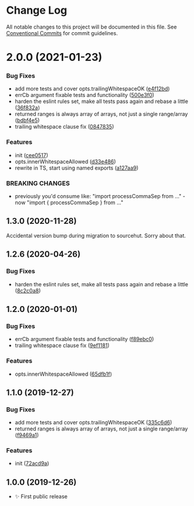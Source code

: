 # Change Log

All notable changes to this project will be documented in this file.
See [Conventional Commits](https://conventionalcommits.org) for commit guidelines.

# 2.0.0 (2021-01-23)


### Bug Fixes

* add more tests and cover opts.trailingWhitespaceOK ([e4f12bd](https://github.com/codsen/codsen/commit/e4f12bdf7d36ec8da6a22f1d9159ec1b2f80d084))
* errCb argument fixable tests and functionality ([500e3f0](https://github.com/codsen/codsen/commit/500e3f0fad8e7ce243572fcd896f1f0172be1dad))
* harden the eslint rules set, make all tests pass again and rebase a little ([36f832a](https://github.com/codsen/codsen/commit/36f832ad17073dcacb9059b066383313206dae60))
* returned ranges is always array of arrays, not just a single range/array ([bdbf4e5](https://github.com/codsen/codsen/commit/bdbf4e5c18012ab8583aeaac95b2d8dc746ccc05))
* trailing whitespace clause fix ([0847835](https://github.com/codsen/codsen/commit/0847835133aac937c5655032168edd68b81617d1))


### Features

* init ([cee0517](https://github.com/codsen/codsen/commit/cee051708f4b3641a7a87067c2046e3f0bf2df84))
* opts.innerWhitespaceAllowed ([d33e486](https://github.com/codsen/codsen/commit/d33e486d71a741b7cedc9e1cf203cf112f704724))
* rewrite in TS, start using named exports ([a127aa9](https://github.com/codsen/codsen/commit/a127aa9ec5946b035a55c6e81b44f4840fbafc09))


### BREAKING CHANGES

* previously you'd consume like: "import processCommaSep from ..." - now "import {
processCommaSep } from ..."





## 1.3.0 (2020-11-28)

Accidental version bump during migration to sourcehut. Sorry about that.

## 1.2.6 (2020-04-26)

### Bug Fixes

- harden the eslint rules set, make all tests pass again and rebase a little ([8c2c0a8](https://gitlab.com/codsen/codsen/commit/8c2c0a8d1b0a0c195c853460ac4de117cee15033))

## 1.2.0 (2020-01-01)

### Bug Fixes

- errCb argument fixable tests and functionality ([f89ebc0](https://gitlab.com/codsen/codsen/commit/f89ebc03858734e67e4ffd4db9a89b4116fa07ea))
- trailing whitespace clause fix ([9ef1181](https://gitlab.com/codsen/codsen/commit/9ef1181c20e15b135b791ccc53343d135241cf22))

### Features

- opts.innerWhitespaceAllowed ([65dfb1f](https://gitlab.com/codsen/codsen/commit/65dfb1fa5fed0b201b3e5001d418b49b5f94917c))

## 1.1.0 (2019-12-27)

### Bug Fixes

- add more tests and cover opts.trailingWhitespaceOK ([335c6d6](https://gitlab.com/codsen/codsen/commit/335c6d63fa3ff0b324f5d191350fc0e593e88430))
- returned ranges is always array of arrays, not just a single range/array ([f9469a1](https://gitlab.com/codsen/codsen/commit/f9469a1f53aa13c7f85eb953e35428a735232cd1))

### Features

- init ([72acd9a](https://gitlab.com/codsen/codsen/commit/72acd9a022fbf4db0116e3d19b0a5dc451581200))

## 1.0.0 (2019-12-26)

- ✨ First public release
